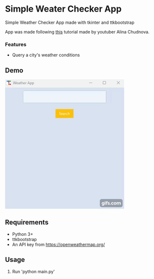 # Simple Weater Checker App

Simple Weather Checker App made with tkinter and ttkbootstrap

App was made following [this](https://www.youtube.com/watch?v=VaqYFs7Az50&ab_channel=AlinaChudnova) tutorial made by youtuber Alina Chudnova.

### Features

- Query a city's weather conditions

## Demo

![Demo](./demo.gif)

## Requirements
- Python 3+
- ttkbootstrap
- An API key from https://openweathermap.org/

## Usage

1. Run 'python main.py'
